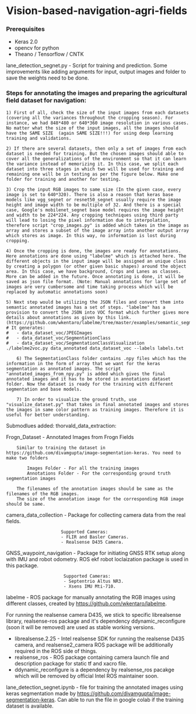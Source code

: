 # Vision-based-navigation-agri-fields

### Prerequisites

* Keras 2.0
* opencv for python
* Theano / Tensorflow / CNTK

lane_detection_segnet.py - Script for training and prediction. Some improvements like adding arguments for input, output images and folder to save the weights need to be done.

### Steps for annotating the images and preparing the agricultural field dataset for navigation:

	1) First of all, check the size of the input images from each datasets (covering all the variances throughout the cropping season). For instance, we had 848*480 or 640*360 image resolution in various cases. No matter what the size of the input images, all the images should have the SAME SIZE  (again SAME SIZE!!!) for using deep learning training and validations.

	2) If there are several datasets, then only a set of images from each dataset is needed for training. But the chosen images should able to cover all the generalizations of the environment so that it can learn the variance instead of memorizing it. In this case, we split each dataset into three stages in which two will be used for training and remaining one will be in testing as per the figure below. Make one folder for training and another for testing.

	3) Crop the input RGB images to same size (In the given case, every image is set to 640*320). There is also a reason that keras base models like vgg_segnet or resnet50_segnet usually require the image height and image width to be multiple of 32. And there is a special case, Google's mobilenet_segnet base model requires the image height and width to be 224*224. Any cropping techniques using third party will lead to losing the pixel information due to interpolation, therefore script "crop_images.py" is added which takes in the image as array and stores a subset of the image array into another output array which stores as image. In this way, no information is lost during cropping.

	4) Once the cropping is done, the images are ready for annotations. Here annotations are done using "labelme" which is attached here. The different objects in the input image will be assigned an unique class by creating a polygon (or other given basic shapes) around the object area. In this case, we have background, Crops and Lanes as classes. More can be added in the future. Once annotating is done, it will be saved as json file format. (Note: Manual annotations for large set of images are very cumbersome and time taking process which will be replaced by automatic annotations soon)

	5) Next step would be utilizing the JSON files and convert them into semantic annotated images has a set of steps. "labelme" has a provision to convert the JSON into VOC format which further gives more details about annotations as given by this link. (https://github.com/wkentaro/labelme/tree/master/examples/semantic_segmentation)	
	# It generates:
	#   - data_dataset_voc/JPEGImages
	#   - data_dataset_voc/SegmentationClass
	#   - data_dataset_voc/SegmentationClassVisualization
	./labelme2voc.py data_annotated data_dataset_voc --labels labels.txt

        6) The SegmentationClass folder contains .npy files which has the information in the form of array that we want for the keras segmentation as annotated images. The script "annotated_images_from_npy.py" is added which gives the final annotated images and it has to be stored in annotations dataset folder. Now the dataset is ready for the training with different segmentation and base models.

        7) In order to visualize the ground truth, use "visualize_dataset.py" that takes in final annotated images and stores the images in same color pattern as training images. Therefore it is useful for better understanding.

Submodlues added:
thorvald_data_extraction:

Frogn_Dataset - Annotated Images from Frogn Fields

		Similar to training the dataset in https://github.com/divamgupta/image-segmentation-keras. You need to make two folders

    		Images Folder - For all the training images
    		Annotations Folder - For the corresponding ground truth segmentation images

		The filenames of the annotation images should be same as the filenames of the RGB images.
		The size of the annotation image for the corresponding RGB image should be same.


camera_data_collection - Package for collecting camera data from the real fields.

                         Supported Cameras:
                         - FLIR and Basler Cameras.
                         - Realsense D435 Camera.


GNSS_waypoint_navigation - Package for initiating GNSS RTK setup along with IMU and robot odometry. ROS ekf robot loclaization package is used in this package.

                          Supported Cameras:
                          - Septentrio Altus NR3.
                          - Xsens IMU Mti-710.

labelme - ROS package for manually annotating the RGB images using different classes, created by https://github.com/wkentaro/labelme.

For running the realsense camera D435, we stick to specific librealsense library, realsense-ros package and it's dependency ddynamic_reconfigure (soon it will be removed) are used as stable working versions.
- librealsense.2.25 - Intel realsense SDK for running the realsense D435 camera, and realsense2_camera ROS package will be additionally required in the ROS side of things.
- realsense_ros - ROS package containing camera launch file and description package for static tf and xacro file.
- ddynamic_reconfigure is a dependency by realsense_ros pacakge which will be removed by official Intel ROS maintainer soon. 

lane_detection_segnet.ipynb - file for training the annotated images using keras segmentation made by https://github.com/divamgupta/image-segmentation-keras. Can able to run the file in google colab if the training dataset is available.
